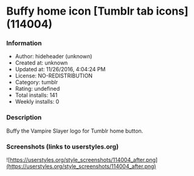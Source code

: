 # Buffy home icon [Tumblr tab icons] (114004)

### Information
- Author: hideheader (unknown)
- Created at: unknown
- Updated at: 11/26/2016, 4:04:24 PM
- License: NO-REDISTRIBUTION
- Category: tumblr
- Rating: undefined
- Total installs: 141
- Weekly installs: 0


### Description
Buffy the Vampire Slayer logo for Tumblr home button.


### Screenshots (links to userstyles.org)
![https://userstyles.org/style_screenshots/114004_after.png](https://userstyles.org/style_screenshots/114004_after.png)



